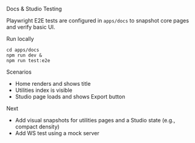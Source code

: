 Docs & Studio Testing

Playwright E2E tests are configured in `apps/docs` to snapshot core pages and verify basic UI.

Run locally

```
cd apps/docs
npm run dev &
npm run test:e2e
```

Scenarios
- Home renders and shows title
- Utilities index is visible
- Studio page loads and shows Export button

Next
- Add visual snapshots for utilities pages and a Studio state (e.g., compact density)
- Add WS test using a mock server


